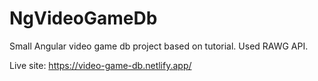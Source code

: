 # NgVideoGameDb

Small Angular video game db project based on tutorial. Used RAWG API. 

Live site: https://video-game-db.netlify.app/

